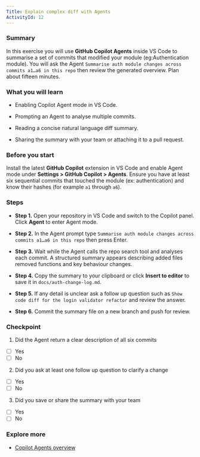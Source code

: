 ```yaml
---
Title: Explain complex diff with Agents
ActivityId: 12
---
```


### Summary

In this exercise you will use **GitHub Copilot Agents** inside VS Code to summarise a set of commits that modified your module (eg:Authentication module). You will ask the Agent `Summarise auth module changes across commits a1…a6 in this repo` then review the generated overview. Plan about fifteen minutes.

### What you will learn

- Enabling Copilot Agent mode in VS Code.

- Prompting an Agent to analyse multiple commits.

- Reading a concise natural language diff summary.

- Sharing the summary with your team or attaching it to a pull request.

### Before you start

Install the latest **GitHub Copilot** extension in VS Code and enable Agent mode under **Settings > GitHub Copilot > Agents**. Ensure you have at least six sequential commits that touched the module (ex: authentication) and know their hashes (for example `a1` through `a6`).

### Steps

- **Step 1.** Open your repository in VS Code and switch to the Copilot panel. Click **Agent** to enter Agent mode.

- **Step 2.** In the Agent prompt type `Summarise auth module changes across commits a1…a6 in this repo` then press Enter.

- **Step 3.** Wait while the Agent calls the repo search tool and analyses each commit. A structured summary appears describing added files removed functions and key behaviour changes.

- **Step 4.** Copy the summary to your clipboard or click **Insert to editor** to save it in `docs/auth-change-log.md`.

- **Step 5.** If any detail is unclear ask a follow up question such as `Show code diff for the login validator refactor` and review the answer.

- **Step 6.** Commit the summary file on a new branch and push for review.

### Checkpoint

1. Did the Agent return a clear description of all six commits

- [ ] Yes
- [ ] No

2. Did you ask at least one follow up question to clarify a change

- [ ] Yes
- [ ] No

3. Did you save or share the summary with your team

- [ ] Yes
- [ ] No

### Explore more

- [Copilot Agents overview](https://code.visualstudio.com/docs/copilot/chat/chat-agent-mode)
